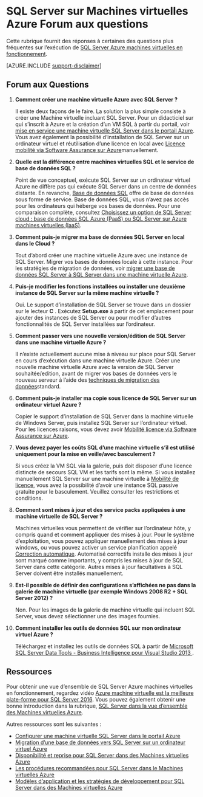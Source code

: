 <properties
    pageTitle="SQL Server sur Machines virtuelles Azure FAQ | Microsoft Azure"
    description="Cet article fournit des réponses aux questions fréquemment posées sur l’exécution de SQL Server sur machines virtuelles Azure."
    services="virtual-machines-windows"
    documentationCenter=""
    authors="v-shysun"
    manager="felixwu"
    editor=""
    tags="azure-service-management"/>

<tags
    ms.service="virtual-machines-windows"
    ms.devlang="na"
    ms.topic="article"
    ms.tgt_pltfrm="vm-windows-sql-server"
    ms.workload="infrastructure-services"
    ms.date="09/13/2016"
    ms.author="v-shysun"/>

# <a name="sql-server-on-azure-virtual-machines-faq"></a>SQL Server sur Machines virtuelles Azure Forum aux questions

Cette rubrique fournit des réponses à certaines des questions plus fréquentes sur l’exécution de [SQL Server Azure machines virtuelles en fonctionnement](https://azure.microsoft.com/services/virtual-machines/sql-server/).

[AZURE.INCLUDE [support-disclaimer](../../includes/support-disclaimer.md)]

## <a name="frequently-asked-questions"></a>Forum aux Questions

1. **Comment créer une machine virtuelle Azure avec SQL Server ?**

    Il existe deux façons de le faire. La solution la plus simple consiste à créer une Machine virtuelle incluant SQL Server. Pour un didacticiel sur qui s’inscrit à Azure et la création d’un VM SQL à partir du portail, voir [mise en service une machine virtuelle SQL Server dans le portail Azure](virtual-machines-windows-portal-sql-server-provision.md). Vous avez également la possibilité d’installation de SQL Server sur un ordinateur virtuel et réutilisation d’une licence en local avec [Licence mobilité via Software Assurance sur Azure](https://azure.microsoft.com/pricing/license-mobility/)manuellement.

1. **Quelle est la différence entre machines virtuelles SQL et le service de base de données SQL ?**

    Point de vue conceptuel, exécute SQL Server sur un ordinateur virtuel Azure ne diffère pas qui exécute SQL Server dans un centre de données distante. En revanche, [Base de données SQL](../sql-database/sql-database-technical-overview.md) offre de base de données sous forme de service. Base de données SQL, vous n’avez pas accès pour les ordinateurs qui héberge vos bases de données. Pour une comparaison complète, consultez [Choisissez un option de SQL Server cloud : base de données SQL Azure (PaaS) ou SQL Server sur Azure machines virtuelles (IaaS)](../sql-database/sql-database-paas-vs-sql-server-iaas.md).

1. **Comment puis-je migrer ma base de données SQL Server en local dans le Cloud ?**

    Tout d’abord créer une machine virtuelle Azure avec une instance de SQL Server. Migrer vos bases de données locale à cette instance. Pour les stratégies de migration de données, voir [migrer une base de données SQL Server à SQL Server dans une machine virtuelle Azure](virtual-machines-windows-migrate-sql.md).

2. **Puis-je modifier les fonctions installées ou installer une deuxième instance de SQL Server sur la même machine virtuelle ?**

    Oui. Le support d’installation de SQL Server se trouve dans un dossier sur le lecteur **C** . Exécutez **Setup.exe** à partir de cet emplacement pour ajouter des instances de SQL Server ou pour modifier d’autres fonctionnalités de SQL Server installées sur l’ordinateur.

3. **Comment passer vers une nouvelle version/édition de SQL Server dans une machine virtuelle Azure ?**

    Il n’existe actuellement aucune mise à niveau sur place pour SQL Server en cours d’exécution dans une machine virtuelle Azure. Créer une nouvelle machine virtuelle Azure avec la version de SQL Server souhaitée/edition, avant de migrer vos bases de données vers le nouveau serveur à l’aide des [techniques de migration des données](virtual-machines-windows-migrate-sql.md)standard.

4. **Comment puis-je installer ma copie sous licence de SQL Server sur un ordinateur virtuel Azure ?**

    Copier le support d’installation de SQL Server dans la machine virtuelle de Windows Server, puis installez SQL Server sur l’ordinateur virtuel. Pour les licences raisons, vous devez avoir [Mobilité licence via Software Assurance sur Azure](https://azure.microsoft.com/pricing/license-mobility/).

5. **Vous devez payer les coûts SQL d’une machine virtuelle s’il est utilisé uniquement pour la mise en veille/avec basculement ?**

    Si vous créez la VM SQL via la galerie, puis doit disposer d’une licence distincte de secours SQL VM et les tarifs sont la même. Si vous installez manuellement SQL Server sur une machine virtuelle à [Mobilité de licence](https://azure.microsoft.com/pricing/license-mobility/), vous avez la possibilité d’avoir une instance SQL passive gratuite pour le basculement. Veuillez consulter les restrictions et conditions.

6. **Comment sont mises à jour et des service packs appliquées à une machine virtuelle de SQL Server ?**

    Machines virtuelles vous permettent de vérifier sur l’ordinateur hôte, y compris quand et comment appliquer des mises à jour. Pour le système d’exploitation, vous pouvez appliquer manuellement des mises à jour windows, ou vous pouvez activer un service planification appelé [Correction automatique](virtual-machines-windows-classic-sql-automated-patching.md). Automatisé correctifs installe des mises à jour sont marqué comme importants, y compris les mises à jour de SQL Server dans cette catégorie. Autres mises à jour facultatives à SQL Server doivent être installés manuellement.

7. **Est-il possible de définir des configurations s’affichées ne pas dans la galerie de machine virtuelle (par exemple Windows 2008 R2 + SQL Server 2012) ?**

    Non. Pour les images de la galerie de machine virtuelle qui incluent SQL Server, vous devez sélectionner une des images fournies.

9. **Comment installer les outils de données SQL sur mon ordinateur virtuel Azure ?**

    Téléchargez et installez les outils de données SQL à partir de [Microsoft SQL Server Data Tools - Business Intelligence pour Visual Studio 2013 ](https://www.microsoft.com/en-us/download/details.aspx?id=42313).

## <a name="resources"></a>Ressources

Pour obtenir une vue d’ensemble de SQL Server Azure machines virtuelles en fonctionnement, regardez vidéo [Azure machine virtuelle est la meilleure plate-forme pour SQL Server 2016](https://channel9.msdn.com/Events/DataDriven/SQLServer2016/Azure-VM-is-the-best-platform-for-SQL-Server-2016). Vous pouvez également obtenir une bonne introduction dans la rubrique, [SQL Server dans la vue d’ensemble des Machines virtuelles Azure](virtual-machines-windows-sql-server-iaas-overview.md).

Autres ressources sont les suivantes :

- [Configurer une machine virtuelle SQL Server dans le portail Azure](virtual-machines-windows-portal-sql-server-provision.md)
- [Migration d’une base de données vers SQL Server sur un ordinateur virtuel Azure](virtual-machines-windows-migrate-sql.md)
- [Disponibilité et reprise pour SQL Server dans des Machines virtuelles Azure](virtual-machines-windows-sql-high-availability-dr.md)
- [Les procédures recommandées pour SQL Server dans le Machines virtuelles Azure](virtual-machines-windows-sql-performance.md)
- [Modèles d’application et les stratégies de développement pour SQL Server dans des Machines virtuelles Azure](virtual-machines-windows-sql-server-app-patterns-dev-strategies.md)
